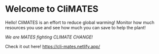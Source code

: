 # Welcome to CliMATES

Hello! CliMATES is an effort to reduce global warming! Monitor how much resources you use and see how much you can save to help the plant!

*We are MATES fighting CLIMATE CHANGE!*

Check it out here! https://cli-mates.netlify.app/